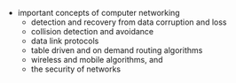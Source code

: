 
- important concepts of computer networking
	- detection and recovery from data corruption and loss
	- collision detection and avoidance 
	- data link protocols 
	- table driven and on demand routing algorithms 
	- wireless and mobile algorithms, and 
	- the security of networks 